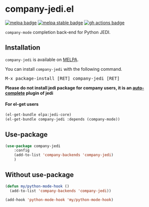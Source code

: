 # company-jedi.el

[![melpa badge][melpa-badge]][melpa-link]
[![melpa stable badge][melpa-stable-badge]][melpa-stable-link]
[![gh actions badge][gh-actions-badge]][gh-actions-link]

`company-mode` completion back-end for Python JEDI.

## Installation

`company-jedi` is available on [MELPA](https://melpa.org).

You can install `company-jedi` with the following command.

<kbd>M-x package-install [RET] company-jedi [RET]</kbd>

**Please do not install jedi package for company users, it is an [auto-complete](https://github.com/auto-complete/auto-complete) plugin of jedi**

#### For el-get users

```lisp
(el-get-bundle elpa:jedi-core)
(el-get-bundle company-jedi :depends (company-mode))
```

## Use-package

```el
(use-package company-jedi
    :config
    (add-to-list 'company-backends 'company-jedi)
    )
```

## Without use-package

```el
(defun my/python-mode-hook ()
  (add-to-list 'company-backends 'company-jedi))

(add-hook 'python-mode-hook 'my/python-mode-hook)
```

[melpa-link]: https://melpa.org/#/company-jedi
[melpa-stable-link]: https://stable.melpa.org/#/company-jedi
[gh-actions-link]: https://github.com/emacsorphanage/company-jedi/actions
[melpa-badge]: https://melpa.org/packages/company-jedi-badge.svg
[melpa-stable-badge]: https://stable.melpa.org/packages/company-jedi-badge.svg
[gh-actions-badge]: https://github.com/emacsorphanage/company-jedi/workflows/ci-checks/badge.svg
